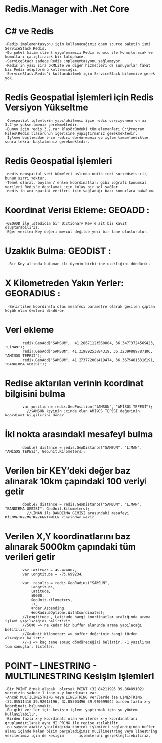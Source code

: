 # Redis.Manager with .Net Core 

# C# ve Redis

    -Redis implementasyonu için kullanacağımız open source paketin ismi ServiceStack.Redis.
    -Bu paket bizim client uygulamamızı Redis sunucu ile konuşturacak ve komutları çalıştıracak bir kütüphane.
    -ServiceStack sadece Redis implementasyonu sağlamıyor.
    -Redis’in yanı sıra ORMLite ve diğer hizmetleri de sunuyorlar fakat biz Redis adaptörünü kullanacağız.
    -ServiceStack.Redis’i kullanabilmek için ServiceStack bilmemize gerek yok.


# Redis Geospatial İşlemleri için Redis Versiyon Yükseltme

    -Geospatial işlemlerin yapılabilmesi için redis versiyonunu en az 3.2'ye yükseltmeniz gerekmektedir.
    -Bunun için redis 3.2.rar klasöründeki tüm elemanları C:\Program Files\Redis klasörünün içerisine yapıştırmanız gerekmektedir.
    -İşleme başlamadan önce redisi durdurmanız ve işlem tamamlandıktan sonra tekrar başlatmanız gerekmektedir.

# Redis Geospatial İşlemleri

    -Redis GeoSpatial veri kümeleri aslında Redis'teki SortedSets'tir, bunun sırrı yoktur.
    -Temel olarak, boylam / enlem koordinatları gibi coğrafi konumsal verileri Redis'e depolamak için kolay bir yol sağlar.
    -Redis'in Geo Spatial verileri için sağladığı bazı komutlara bakalım.


# Koordinat Verisi Ekleme: GEOADD  : 
    -GEOADD ile istediğim bir Dictionary Key’e ait bir kayıt oluşturabiliriz. 
    -Eğer verilen Key değeri mevcut değilse yeni bir tane oluşturulur.

# Uzaklık Bulma: GEODIST : 
     -Bir Key altında bulunan iki üyenin birbirine uzaklığını döndürür.

# X Kilometreden Yakın Yerler: GEORADIUS :
     -Belirtilen koordinata olan mesafesi parametre olarak geçilen çaptan küçük olan üyeleri döndürür.


# Veri ekleme
            redis.GeoAdd("SAMSUN",  41.28671123560004, 36.34773724569423, "LİMAN");          
            redis.GeoAdd("SAMSUN", 41.31989253684319, 36.32390889787106, "AMİSOS TEPESİ");
            redis.GeoAdd("SAMSUN", 41.273772001419474, 36.36754815316191, "BANDIRMA GEMİSİ");


# Redise aktarılan verinin koordinat bilgisini bulma
            var position = redis.GeoPosition("SAMSUN", "AMİSOS TEPESİ");
              //SAMSUN keyinin içinde olan AMİSOS TEPESİ değerinin koordinat bilgilerini döner

# İki nokta arasındaki mesafeyi bulma
            double? distance = redis.GeoDistance("SAMSUN", "LİMAN", "AMİSOS TEPESİ", GeoUnit.Kilometers);

# Verilen bir KEY’deki değer baz alınarak 10km çapındaki 100 veriyi getir
            double? distance = redis.GeoDistance("SAMSUN", "LİMAN", "BANDIRMA GEMİSİ", GeoUnit.Kilometers);
              //LİMAN ile BANDIRMA GEMİSİ arasındaki mesafeyi KİLOMETRE/METRE/FEET/MİLE cinsinden verir.

# Verilen X,Y koordinatlarını baz alınarak 5000km çapındaki tüm verileri getir

            var Latitude = 45.424807;
            var Longtitude = -75.699234;

            var _results = redis.GeoRadius("SAMSUN",
                Longtitude,
                Latitude,
                50000,
                GeoUnit.Kilometers,
                -1,
                Order.Ascending,
                GeoRadiusOptions.WithCoordinates);
            //Longtitude , Latitude hangi koordinatlar aralığında arama işlemi yapılacağını belirtiriz
            //5000 => ne kadar bir buffer alanında arama yapılacağı belitilir.
            //GeoUnit.Kilometers => buffer değerinin hangi türden olacağını belirtir.
            //-1 => kaç tane sonuç döndüreceğini belirtir. -1 yazılırsa tüm sonuçları listeler.
            

# POINT – LINESTRING  - MULTILINESTRING Kesişim işlemleri 
    -Bir POINT örnek alacak  olursak POINT (32.84211996 39.86889102) verimizin sadece 1 tane x-y koordinatı var.
    -Ancak MULTILINESTRING veya LINESTRING verilerde ise LINESTRING (32.85511416 39.92015196, 32.85503496 39.92009904) birden fazla x-y koordinatı bulunmakta.
    -Bu gibi veriler için kesişim işlemi yaptırmak için şu yöntem kullanılabilir. 
    -Birden fazla x-y koordinatı olan verilerde x-y koordinatları gruplandırılarak aynı MI_PRINX ile redise atılabilir. 
    -Bu sayede analiz yapıldığında kontrol işlemleri sağlandığında buffer alanı içinde kalan bizim parçaladığımız mulilinestring veya linestring verilerimiz için de kesişim       işlemlerini gerçekleştirebiliriz.
